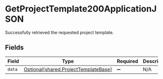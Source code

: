 # GetProjectTemplate200ApplicationJSON

Successfully retrieved the requested project template.


## Fields

| Field                                                                              | Type                                                                               | Required                                                                           | Description                                                                        |
| ---------------------------------------------------------------------------------- | ---------------------------------------------------------------------------------- | ---------------------------------------------------------------------------------- | ---------------------------------------------------------------------------------- |
| `data`                                                                             | [Optional[shared.ProjectTemplateBase]](../../models/shared/projecttemplatebase.md) | :heavy_minus_sign:                                                                 | N/A                                                                                |